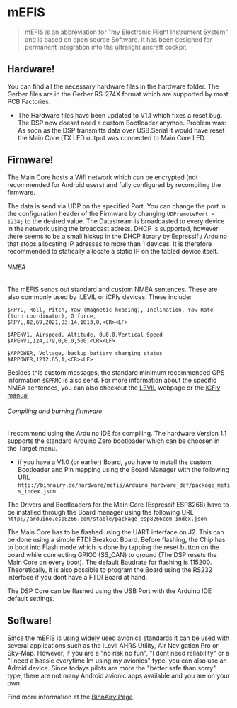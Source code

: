 # mEFIS

>mEFIS is an abbreviation for "my Electronic Flight Instrument System" and is based on open source Software. It has been designed for permanent integration into the ultralight aircraft cockpit.

## Hardware!

  You can find all the necessary hardware files in the hardware folder. The Gerber files are in the Gerber RS-274X format which are supported by most PCB Factories.
  - The Hardware files have been updated to V1.1 which fixes a reset bug. The DSP now doesnt need a custom Bootloader anymoe. Problem was: As soon as the DSP transmitts data over USB.Serial it would have reset the Main Core (TX LED output was connected to Main Core LED.

## Firmware!

The Main Core hosts a Wifi network which can be encrypted (not recommended for Android users) and fully configured by recompiling the firmware.

The data is send via UDP on the specified Port. You can change the port in the configuration header of the Firmware by changing `UDPremotePort = 1234;` to the desired value.
The Datastream is broadcasted to every device in the network using the broadcast adress. 
DHCP is supported, however there seems to be a small hickup in the DHCP library by Espressif / Arduino that stops allocating IP adresses to more than 1 devices. It is therefore recommended to statically allocate a static IP on the tabled device itself.
###### NMEA

The mEFIS sends out standard and custom NMEA sentences. These are also commonly used by iLEVIL or iCFly devices. These include:
```
$RPYL, Roll, Pitch, Yaw (Magnetic heading), Inclination, Yaw Rate (turn coordinator), G force,
$RPYL,82,69,2021,83,14,1013,0,<CR><LF>
```
```
$APENV1, Airspeed, Altitude, 0,0,0,Vertical Speed
$APENV1,124,179,0,0,0,500,<CR><LF>
```
```
$APPOWER, Voltage, backup battery charging status
$APPOWER,1212,65,1,<CR><LF>
```

Besides this custom messages, the standard minimum recommended GPS information `$GPRMC` is also send. For more information about the specific NMEA sentences, you can also checkout the [LEVIL](http://aviation.levil.com) webpage or the [iCFly manual](https://www.siebert.aero/media/products/Handbuch_ICflyAHRSII.pdf)

###### Compiling and burning firmware

I recommend using the Arduino IDE for compiling. The hardware Version 1.1 supports the standard Arduino Zero bootloader which can be choosen in the Target menu.

- if you have a V1.0 (or earlier) Board, you have to install the custom Bootloader and Pin mapping using the Board Manager with the following URL
```http://bihnairy.de/hardware/mefis/Arduino_hardware_def/package_mefis_index.json```


The Drivers and Bootloaders for the Main Core (Espressif ESP8266) have to be installed through the Board manager using the following URL
```http://arduino.esp8266.com/stable/package_esp8266com_index.json```

The Main Core has to be flashed using the UART interface on J2. This can be done using a simple FTDI Breakout Board. Before flashing, the Chip has to boot into Flash mode which is done by tapping the reset button on the board while connecting GPIO0 (SS_CAN) to ground (The DSP resets the Main Core on every boot). The default Baudrate for flashing is 115200. Theoretically, it is also possible to program the Board using the RS232 interface if you dont have a FTDI Board at hand.

The DSP Core can be flashed using the USB Port with the Arduino IDE default settings.

## Software!

Since the mEFIS is using widely used avionics standards it can be used with several applications such as the iLevil AHRS Utility, Air Navigation Pro or Sky-Map. However, if you are a "no risk no fun", "I dont need reliability" or a "I need a hassle everytime Im using my avionics" type, you can also use an Adroid device. Since todays pilots are more the "better safe than sorry" type, there are not many Android avionic apps available and you are on your own.

Find more information at the [BihnAiry Page](http://bihnairy.de/).
